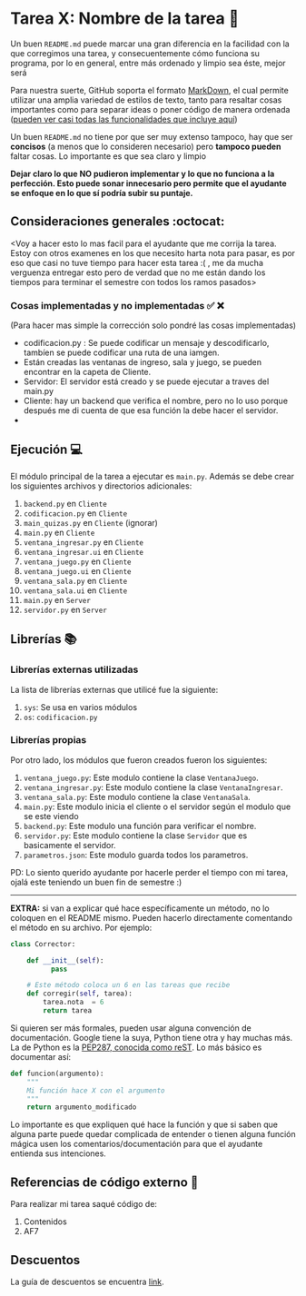 # Tarea X: Nombre de la tarea :school_satchel:


Un buen ```README.md``` puede marcar una gran diferencia en la facilidad con la que corregimos una tarea, y consecuentemente cómo funciona su programa, por lo en general, entre más ordenado y limpio sea éste, mejor será 

Para nuestra suerte, GitHub soporta el formato [MarkDown](https://es.wikipedia.org/wiki/Markdown), el cual permite utilizar una amplia variedad de estilos de texto, tanto para resaltar cosas importantes como para separar ideas o poner código de manera ordenada ([pueden ver casi todas las funcionalidades que incluye aquí](https://github.com/adam-p/markdown-here/wiki/Markdown-Cheatsheet))

Un buen ```README.md``` no tiene por que ser muy extenso tampoco, hay que ser **concisos** (a menos que lo consideren necesario) pero **tampoco pueden** faltar cosas. Lo importante es que sea claro y limpio 

**Dejar claro lo que NO pudieron implementar y lo que no funciona a la perfección. Esto puede sonar innecesario pero permite que el ayudante se enfoque en lo que sí podría subir su puntaje.**

## Consideraciones generales :octocat:

<Voy a hacer esto lo mas facil para el ayudante que me corrija la tarea. Estoy con otros examenes en los que necesito harta nota para pasar, es por eso que casi no tuve tiempo para hacer esta tarea :( , me da mucha verguenza entregar esto pero de verdad que no me están dando los tiempos para terminar el semestre con todos los ramos pasados>

### Cosas implementadas y no implementadas :white_check_mark: :x:

(Para hacer mas simple la corrección solo pondré las cosas implementadas)

* codificacion.py : Se puede codificar un mensaje y descodificarlo, tambíen se puede codificar una ruta de una iamgen.
* Están creadas las ventanas de ingreso, sala y juego, se pueden encontrar en la capeta de Cliente.
* Servidor: El servidor está creado y se puede ejecutar a traves del main.py
* Cliente: hay un backend que verifica el nombre, pero no lo uso porque después me di cuenta de que esa función la debe hacer el servidor.
* 

## Ejecución :computer:
El módulo principal de la tarea a ejecutar es  ```main.py```. Además se debe crear los siguientes archivos y directorios adicionales:
1. ```backend.py``` en ```Cliente```
1. ```codificacion.py``` en ```Cliente```
1. ```main_quizas.py``` en ```Cliente``` (ignorar)
1. ```main.py``` en ```Cliente```
1. ```ventana_ingresar.py``` en ```Cliente```
1. ```ventana_ingresar.ui``` en ```Cliente```
1. ```ventana_juego.py``` en ```Cliente```
1. ```ventana_juego.ui``` en ```Cliente```
1. ```ventana_sala.py``` en ```Cliente```
1. ```ventana_sala.ui``` en ```Cliente```
1. ```main.py``` en ```Server```
1. ```servidor.py``` en ```Server```



## Librerías :books:
### Librerías externas utilizadas
La lista de librerías externas que utilicé fue la siguiente:

1. ```sys```: Se usa en varios módulos
2. ```os```: ```codificacion.py``` 


### Librerías propias
Por otro lado, los módulos que fueron creados fueron los siguientes:


1. ```ventana_juego.py```: Este modulo contiene la clase ```VentanaJuego```.
1. ```ventana_ingresar.py```: Este modulo contiene la clase ```VentanaIngresar```.
1. ```ventana_sala.py```: Este modulo contiene la clase ```VentanaSala```.
1. ```main.py```: Este modulo inicia el cliente o el servidor según el modulo que se este viendo
1. ```backend.py```: Este modulo una función para verificar el nombre.
1. ```servidor.py```: Este modulo contiene la clase ```Servidor``` que es basicamente el servidor.
1. ```parametros.json```: Este modulo guarda todos los parametros.



PD: Lo siento querido ayudante por hacerle perder el tiempo con mi tarea, ojalá este teniendo un buen fin de semestre :)


-------



**EXTRA:** si van a explicar qué hace específicamente un método, no lo coloquen en el README mismo. Pueden hacerlo directamente comentando el método en su archivo. Por ejemplo:

```python
class Corrector:

    def __init__(self):
          pass

    # Este método coloca un 6 en las tareas que recibe
    def corregir(self, tarea):
        tarea.nota  = 6
        return tarea
```

Si quieren ser más formales, pueden usar alguna convención de documentación. Google tiene la suya, Python tiene otra y hay muchas más. La de Python es la [PEP287, conocida como reST](https://www.python.org/dev/peps/pep-0287/). Lo más básico es documentar así:

```python
def funcion(argumento):
    """
    Mi función hace X con el argumento
    """
    return argumento_modificado
```
Lo importante es que expliquen qué hace la función y que si saben que alguna parte puede quedar complicada de entender o tienen alguna función mágica usen los comentarios/documentación para que el ayudante entienda sus intenciones.

## Referencias de código externo :book:

Para realizar mi tarea saqué código de:
1. Contenidos
2. AF7



## Descuentos
La guía de descuentos se encuentra [link](https://github.com/IIC2233/syllabus/blob/master/Tareas/Descuentos.md).
